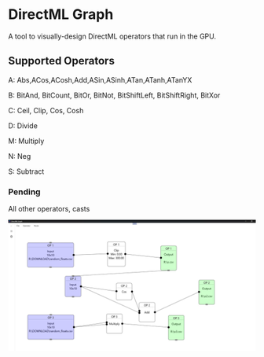 # DirectML Graph

A tool to visually-design DirectML operators that run in the GPU.



## Supported Operators

A: Abs,ACos,ACosh,Add,ASin,ASinh,ATan,ATanh,ATanYX

B: BitAnd, BitCount, BitOr, BitNot, BitShiftLeft, BitShiftRight, BitXor

C: Ceil, Clip, Cos, Cosh

D: Divide

M: Multiply

N: Neg

S: Subtract

### Pending

All other operators, casts


![screenshot](graph1.jpg)